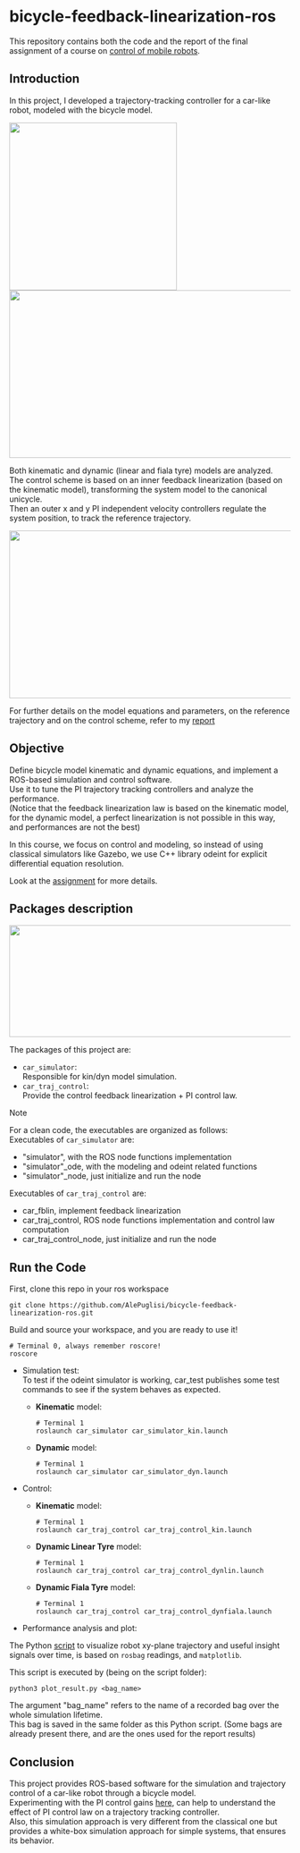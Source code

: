 # bicycle-feedback-linearization-ros

This repository contains both the code and the report of the  final assignment of a course on [control of mobile robots](https://www11.ceda.polimi.it/schedaincarico/schedaincarico/controller/scheda_pubblica/SchedaPublic.do?&evn_default=evento&c_classe=837146&lang=IT&__pj0=0&__pj1=8379d6c35eccfe1c998db9b2de7c0e1c).

## Introduction 
In this project, I developed a trajectory-tracking controller for a car-like robot, modeled with the bicycle model.<br/>

<image width=300 height=300 src=https://github.com/user-attachments/assets/24161273-1794-4659-938e-fbd22894d791>
<image width=700 height=300 src=https://github.com/user-attachments/assets/235a15a2-6b35-4652-baa5-c94485eeee07>

Both kinematic and dynamic (linear and fiala tyre) models are analyzed. <br/>
The control scheme is based on an inner feedback linearization (based on the kinematic model), transforming the system model to the canonical unicycle.</br> 
Then an outer x and y PI independent velocity controllers regulate the system position, to track the reference trajectory. 

<image width=700 height=300 src=https://github.com/user-attachments/assets/1b9c50da-7dd6-49b0-9fb3-81b9586a44d3>

For further details on the model equations and parameters, on the reference trajectory and on the control scheme, refer to my [report](https://github.com/AlePuglisi/bicycle-feedback-linearization-ros/blob/main/Trajectory_Tracking_Report.pdf)

## Objective
Define bicycle model kinematic and dynamic equations, and implement a ROS-based simulation and control software. <br/>
Use it to tune the PI trajectory tracking controllers and analyze the performance. <br/>
(Notice that the feedback linearization law is based on the kinematic model, for the dynamic model, a perfect linearization is not possible in this way, and performances are not the best)

In this course, we focus on control and modeling, so instead of using classical simulators like Gazebo, we use C++ library odeint for explicit differential equation resolution. 


Look at the [assignment](https://github.com/AlePuglisi/bicycle-feedback-linearization-ros/blob/main/assignment.pdf) for more details.

## Packages description

<image width=700 height=200 src=https://github.com/user-attachments/assets/6ad6011d-76cf-4787-b158-0272aa942465>
<br/>

The packages of this project are: 

- ``car_simulator``:<br/>
Responsible for kin/dyn model simulation.
- ``car_traj_control``:<br/>
Provide the control feedback linearization + PI control law. 

>[!NOTE]
> For a clean code, the executables are organized as follows:<br/>
> Executables of ``car_simulator`` are:
> - "simulator", with the ROS node functions implementation
> - "simulator"_ode, with the modeling and odeint related functions
> - "simulator"_node, just initialize and run the node<br/>
>
> Executables of ``car_traj_control`` are:<br/>
> - car_fblin, implement feedback linearization
> - car_traj_control, ROS node functions implementation and control law computation
> - car_traj_control_node, just initialize and run the node


## Run the Code
First, clone this repo in your ros workspace 
```
git clone https://github.com/AlePuglisi/bicycle-feedback-linearization-ros.git
```
Build and source your workspace, and you are ready to use it!

```
# Terminal 0, always remember roscore!
roscore
```

- Simulation test:<br/>
To test if the odeint simulator is working, car_test publishes some test commands to see if the system behaves as expected.
   - **Kinematic** model: 
      ```
      # Terminal 1
      roslaunch car_simulator car_simulator_kin.launch
      ```
   - **Dynamic** model: 
      ```
      # Terminal 1
      roslaunch car_simulator car_simulator_dyn.launch
      ```

- Control:
   - **Kinematic** model: 
      ```
      # Terminal 1
      roslaunch car_traj_control car_traj_control_kin.launch
      ```
   - **Dynamic Linear Tyre** model: 
      ```
      # Terminal 1
      roslaunch car_traj_control car_traj_control_dynlin.launch
      ```
   - **Dynamic Fiala Tyre** model: 
      ```
      # Terminal 1
      roslaunch car_traj_control car_traj_control_dynfiala.launch
      ```

- Performance analysis and plot:<br/>

The Python [script](https://github.com/AlePuglisi/bicycle-feedback-linearization-ros/blob/main/car_traj_control/script/plot_result.py) to visualize robot xy-plane trajectory and useful insight signals over time, is based on ``rosbag`` readings, and ``matplotlib``.

This script is executed by (being on the script folder): 
```
python3 plot_result.py <bag_name>
```

The argument "bag_name" refers to the name of a recorded bag over the whole simulation lifetime.<br/> 
This bag is saved in the same folder as this Python script. 
(Some bags are already present there, and are the ones used for the report results)

## Conclusion

This project provides ROS-based software for the simulation and trajectory control of a car-like robot through a bicycle model.<br/>
Experimenting with the PI control gains [here](https://github.com/AlePuglisi/bicycle-feedback-linearization-ros/tree/main/car_traj_control/config), can help to understand the effect of PI control law on a trajectory tracking controller.<br/>
Also, this simulation approach is very different from the classical one but provides a white-box simulation approach for simple systems, that ensures its behavior.








